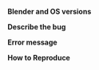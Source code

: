 <!--
**Mac users warning :** currently the addon does not work anymore on Mac because of an issue relative to Blender Mac build itself. Please do not report the issue here. It should be fixed by the Blender team soon. Check [the bug report](https://developer.blender.org/T68243).

Before submitting, search through existing open or closed issues reports and through blender.stackexchange.com to check whether the issue already exists

Make sure the issue concerns the BlenderGIS addon and not Blender itself.

In preference do not ask for help here, only report issues. If you need help on how to use the addon make sure to have read the wiki pages first. However as there is no mailing list about the addon more generral questions can be accepted here.

If you need help on how to use Blender itsef refer to Blender documentation or requests blender.stackexchange.com, no support will be provided here on Blender general help topics.
 -->

**Blender and OS versions**

**Describe the bug**

<!-- A clear and concise description of what the bug is. -->

**Error message**

<!--If the addon crash, report here the complete error message. Most of time it will not be possible to solve the issue without any error message.

Error messages are reported into the system console/terminal. Windows users can open the console at any time from the windows menu, Linux or Mac users must start Blender through a new terminal.

To maximize the number of informations that will be reported by the addon you should increase the log level beforehand. To do this, go to BlenderGIS addon preferenes and set the system logging level to "debug"-->

**How to Reproduce**

<!-- Steps, to reproduce the behavior. Screencasts or screenshots welcome -->
